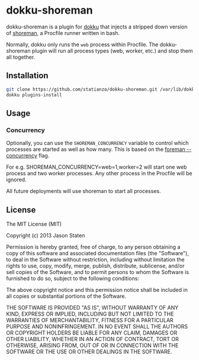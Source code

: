 # dokku-shoreman

dokku-shoreman is a plugin for [dokku][dokku] that injects a stripped down
version of [shoreman][shoreman], a Procfile runner written in bash.

Normally, dokku only runs the `web` process within Procfile. The dokku-shoreman
plugin will run all process types (web, worker, etc.) and stop them all together.

## Installation

```sh
git clone https://github.com/statianzo/dokku-shoreman.git /var/lib/dokku/plugins/dokku-shoreman
dokku plugins-install
```

## Usage

### Concurrency

Optionally, you can use the `SHOREMAN_CONCURRENCY` variable to control which
processes are started as well as how many. This is based on the
[foreman --concurrency][foreman] flag.

For e.g. SHOREMAN_CONCURRENCY=web=1,worker=2 will start one web process and two
worker processes. Any other process in the Procfile will be ignored.

All future deployments will use shoreman to start all processes.

## License

The MIT License (MIT)

Copyright (c) 2013 Jason Staten

Permission is hereby granted, free of charge, to any person obtaining a copy
of this software and associated documentation files (the "Software"), to deal
in the Software without restriction, including without limitation the rights
to use, copy, modify, merge, publish, distribute, sublicense, and/or sell
copies of the Software, and to permit persons to whom the Software is
furnished to do so, subject to the following conditions:

The above copyright notice and this permission notice shall be included in
all copies or substantial portions of the Software.

THE SOFTWARE IS PROVIDED "AS IS", WITHOUT WARRANTY OF ANY KIND, EXPRESS OR
IMPLIED, INCLUDING BUT NOT LIMITED TO THE WARRANTIES OF MERCHANTABILITY,
FITNESS FOR A PARTICULAR PURPOSE AND NONINFRINGEMENT. IN NO EVENT SHALL THE
AUTHORS OR COPYRIGHT HOLDERS BE LIABLE FOR ANY CLAIM, DAMAGES OR OTHER
LIABILITY, WHETHER IN AN ACTION OF CONTRACT, TORT OR OTHERWISE, ARISING FROM,
OUT OF OR IN CONNECTION WITH THE SOFTWARE OR THE USE OR OTHER DEALINGS IN THE
SOFTWARE.

[dokku]: https://github.com/progrium/dokku
[shoreman]: https://github.com/hecticjeff/shoreman
[foreman]: https://ddollar.github.io/foreman/
